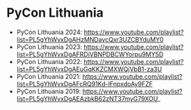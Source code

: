 # PyCon Lithuania

- PyCon Lithuania 2024: https://www.youtube.com/playlist?list=PL5gYhWvxDgAHzMNDaycQxr3UZCBYduMY0
- PyCon Lithuania 2023: https://www.youtube.com/playlist?list=PL5gYhWvxDgAFRDiVBNPDBCWYorpu9MY5D
- PyCon Lithuania 2022: https://www.youtube.com/playlist?list=PL5gYhWvxDgAEuGqKKZCMXWQjVbB1-za3U
- PyCon Lithuania 2021: https://www.youtube.com/playlist?list=PL5gYhWvxDgAFcRQ91Kd-IFnpxdoAy9FZF
- PyCon Lithuania 2019: https://www.youtube.com/playlist?list=PL5gYhWvxDgAEAzbkB62zNT37myG79XOU_
